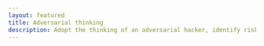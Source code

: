```yaml
---
layout: featured
title: Adversarial thinking
description: Adopt the thinking of an adversarial hacker, identify risk, develop your threat model, and secure your funds
---
```

